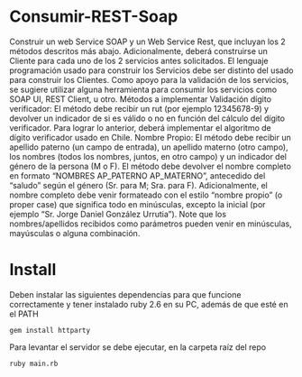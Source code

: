 # Consumir-REST-Soap


Construir un web Service SOAP y un Web Service Rest, que incluyan los 2 métodos descritos más abajo. Adicionalmente, deberá construirse un Cliente para cada uno de los 2 servicios antes solicitados. El lenguaje programación usado para construir los Servicios debe ser distinto del usado para construir los Clientes. Como apoyo para la validación de los servicios, se sugiere utilizar alguna herramienta para consumir los servicios como SOAP UI, REST Client, u otro.
Métodos a implementar
Validación dígito verificador: El método debe recibir un rut (por ejemplo 12345678-9) y devolver un indicador de si es válido o no en función del cálculo del dígito verificador. Para lograr lo anterior, deberá implementar el algoritmo de dígito verificador usado en Chile.
Nombre Propio: El método debe recibir un apellido paterno (un campo de entrada), un apellido materno (otro campo), los nombres (todos los nombres, juntos, en otro campo) y un indicador del género de la persona (M o F). El método debe devolver el nombre completo en formato “NOMBRES AP_PATERNO AP_MATERNO”, antecedido del “saludo” según el género (Sr. para M; Sra. para F). Adicionalmente, el nombre completo debe venir formateado con el estilo “nombre propio” (o proper case) que significa todo en minúsculas, excepto la inicial (por ejemplo “Sr. Jorge Daniel González Urrutia”). Note que los nombres/apellidos recibidos como parámetros pueden venir en minúsculas, mayúsculas o alguna combinación.



# Install

Deben instalar las siguientes dependencias para que funcione correctamente y tener instalado ruby 2.6 en su PC, además de que esté en el PATH
```
gem install httparty
```
Para levantar el servidor se debe ejecutar, en la carpeta raíz del repo
```
ruby main.rb
```

